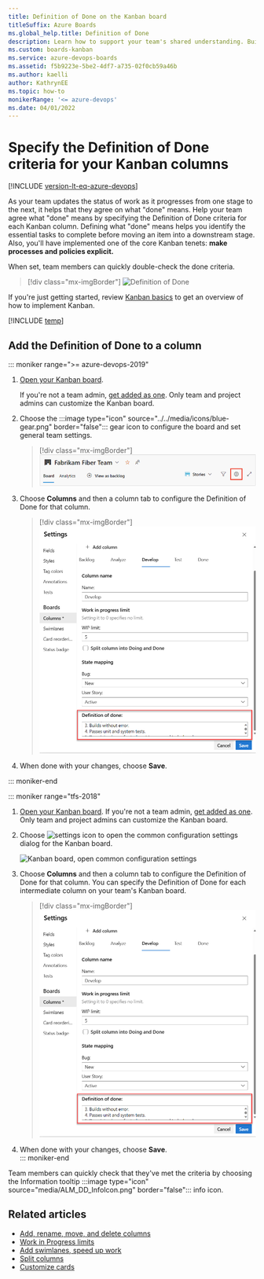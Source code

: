 ```yaml
---
title: Definition of Done on the Kanban board
titleSuffix: Azure Boards
ms.global_help.title: Definition of Done
description: Learn how to support your team's shared understanding. Build this understanding by providing a definition for what "done" means for each column of the Kanban board. 
ms.custom: boards-kanban 
ms.service: azure-devops-boards
ms.assetid: f5b9223e-5be2-4df7-a735-02f0cb59a46b
ms.author: kaelli
author: KathrynEE
ms.topic: how-to
monikerRange: '<= azure-devops'
ms.date: 04/01/2022
---
```


# Specify the Definition of Done criteria for your Kanban columns

[!INCLUDE [version-lt-eq-azure-devops](../../includes/version-lt-eq-azure-devops.md)]  

As your team updates the status of work as it progresses from one stage to the next, it helps that they agree on what "done" means. Help your team agree what "done" means by specifying the Definition of Done criteria for each Kanban column. Defining what "done" means helps you identify the essential tasks to complete before moving an item into a downstream stage. 
Also, you'll have implemented one of the core Kanban tenets: **make processes and policies explicit.**

When set, team members can quickly double-check the done criteria.

> [!div class="mx-imgBorder"]
> ![Definition of Done](media/columns/move-doing-done-dod-develop.png)


If you're just getting started, review [Kanban basics](kanban-basics.md) to get an overview of how to implement Kanban.

[!INCLUDE [temp](../includes/prerequisites-team-settings.md)]

## Add the Definition of Done to a column 

::: moniker range=">= azure-devops-2019"

1. [Open your Kanban board](kanban-quickstart.md). 

   If you're not a team admin, [get added as one](../../organizations/settings/add-team-administrator.md). Only team and project admins can customize the Kanban board.

1. Choose the  :::image type="icon" source="../../media/icons/blue-gear.png" border="false":::  gear icon to configure the board and set general team settings.  

	> [!div class="mx-imgBorder"]
	> ![Open board settings for a team, vert nav](../../organizations/settings/media/configure-team/open-board-settings.png)  

2. Choose **Columns** and then a column tab to configure the Definition of Done for that column. 

	> [!div class="mx-imgBorder"]
	> ![Kanban board, Configure Definition of Done](media/columns/definition-of-done-defined.png)  

3. When done with your changes, choose **Save**.

::: moniker-end 

::: moniker range="tfs-2018" 

1. [Open your Kanban board](kanban-quickstart.md). If you're not a team admin, [get added as one](../../organizations/settings/add-team-administrator.md). Only team and project admins can customize the Kanban board.

2. Choose ![settings icon](../../media/icons/team-settings-gear-icon.png) to open the common configuration settings dialog for the Kanban board. 

	![Kanban board, open common configuration settings](media/add-columns-open-settings-ts.png)  

3. Choose **Columns** and then a column tab to configure the Definition of Done for that column. You can specify the Definition of Done for each intermediate column on your team's Kanban board.   

	> [!div class="mx-imgBorder"]
	> ![Kanban board, Configure Definition of Done](media/columns/definition-of-done-defined.png)  

4. When done with your changes, choose **Save**.  
   ::: moniker-end  


Team members can quickly check that they've met the criteria by choosing the Information tooltip :::image type="icon" source="media/ALM_DD_InfoIcon.png" border="false"::: info icon.  


## Related articles

- [Add, rename, move, and delete columns](add-columns.md)
- [Work in Progress limits](wip-limits.md)  
- [Add swimlanes, speed up work](expedite-work.md)
- [Split columns](split-columns.md) 
- [Customize cards](../../boards/boards/customize-cards.md)
